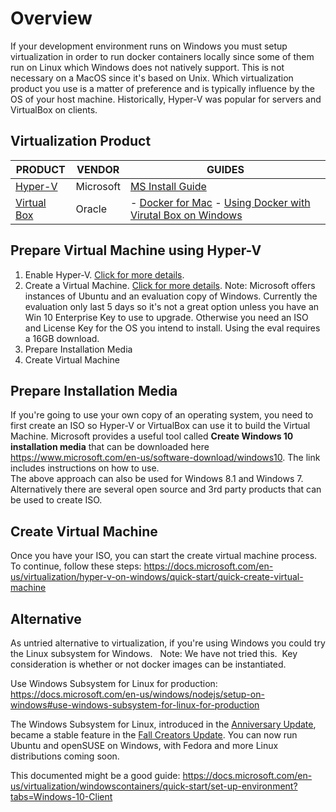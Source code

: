 # Overview

If your development environment runs on Windows you must setup virtualization in order to run docker containers locally since some of them run on Linux which Windows does not natively support.  This is not necessary on a MacOS since it's based on Unix.  Which virtualization product you use is a matter of preference and is typically influence by the OS of your host machine.  Historically, Hyper-V was popular for servers and VirtualBox on clients.  

## Virtualization Product

|PRODUCT  |VENDOR  |GUIDES  |
|---------|---------|---------|
|[Hyper-V](https://docs.microsoft.com/en-us/virtualization/hyper-v-on-windows/quick-start/enable-hyper-v)     | Microsoft        |   [MS Install Guide](https://docs.microsoft.com/en-us/virtualization/hyper-v-on-windows/quick-startenable-hyper-v)      |
|[Virtual Box](https://www.virtualbox.org/)     |   Oracle      |   - [Docker for Mac](https://www.docker.com/blog/docker-for-mac-windows-beta/)     - [Using Docker with Virutal Box on Windows](https://medium.com/@peorth/using-docker-with-virtualbox-and-windows-10-b351e7a34adc)      |

## Prepare Virtual Machine using Hyper-V

1. Enable Hyper-V.  [Click for more details](https://docs.microsoft.com/en-us/virtualization/hyper-v-on-windows/quick-start/enable-hyper-v).
2. Create a Virtual Machine.  [Click for more details](https://docs.microsoft.com/en-us/virtualization/hyper-v-on-windows/quick-start/quick-create-virtual-machine).  Note: Microsoft offers instances of Ubuntu and an evaluation copy of Windows.  Currently the evaluation only last 5 days so it's not a great option unless you have an Win 10 Enterprise Key to use to upgrade.  Otherwise you need an ISO and License Key for the OS you intend to install.  Using the eval requires a 16GB download.
3. Prepare Installation Media
4. Create Virtual Machine

## Prepare Installation Media

If you're going to use your own copy of an operating system, you need to first create an ISO so Hyper-V or VirtualBox can use it to build the Virtual Machine.  Microsoft provides a useful tool called **Create Windows 10 installation media** that can be downloaded here <https://www.microsoft.com/en-us/software-download/windows10>. The link includes instructions on how to use.  
The above approach can also be used for Windows 8.1 and Windows 7.   Alternatively there are several open source and 3rd party products that can be used to create ISO.

## Create Virtual Machine

Once you have your ISO, you can start the create virtual machine process.  To continue, follow these steps: <https://docs.microsoft.com/en-us/virtualization/hyper-v-on-windows/quick-start/quick-create-virtual-machine>

## Alternative

As untried alternative to virtualization, if you're using Windows you could try the Linux subsystem for Windows.  
Note: We have not tried this.  Key consideration is whether or not docker images can be instantiated.

Use Windows Subsystem for Linux for production: <https://docs.microsoft.com/en-us/windows/nodejs/setup-on-windows#use-windows-subsystem-for-linux-for-production>

The Windows Subsystem for Linux, introduced in the [Anniversary Update](https://www.howtogeek.com/248177/whats-new-in-windows-10s-anniversary-update/), became a stable feature in the [Fall Creators Update](https://www.howtogeek.com/306610/whats-new-in-windows-10s-fall-creators-update/). You can now run Ubuntu and openSUSE on Windows, with Fedora and more Linux distributions coming soon.

This documented might be a good guide: <https://docs.microsoft.com/en-us/virtualization/windowscontainers/quick-start/set-up-environment?tabs=Windows-10-Client>
